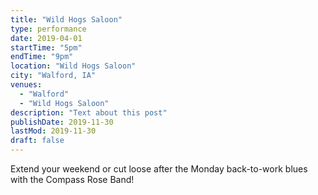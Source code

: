 ```yaml
---
title: "Wild Hogs Saloon"
type: performance
date: 2019-04-01
startTime: "5pm"
endTime: "9pm"
location: "Wild Hogs Saloon"
city: "Walford, IA"
venues:
  - "Walford"
  - "Wild Hogs Saloon"
description: "Text about this post"
publishDate: 2019-11-30
lastMod: 2019-11-30
draft: false
---
```


Extend your weekend or cut loose after the Monday back-to-work blues with the Compass Rose Band!
